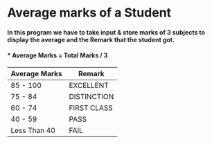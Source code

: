 # Average marks of a Student

#### In this program we have to take input & store marks of 3 subjects to display the average and the Remark that the student got.

#### * Average Marks = Total Marks / 3

| Average Marks  | Remark |
| ------------- | ------------- |
| 85 - 100  | EXCELLENT  |
| 75 - 84  | DISTINCTION |
| 60 - 74  | FIRST CLASS |
| 40 - 59  | PASS |
| Less Than 40  | FAIL  |
